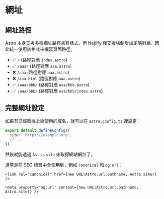 # 網址

## 網址路徑

Astro 本身支援多種網址路徑書寫樣式，但 Netlify 僅支援強制增加尾隨斜線，因此統一使用該格式來撰寫頁面路徑。

* ✅ `/` (路徑對應 `index.astro`)
* ✅ `/aaa/` (路徑對應 `aaa.astro`)
* ❌ `/aaa` (路徑對應 `aaa.astro`)
* ❌ `/aaa.html` (路徑對應 `aaa.astro`)
* ✅ `/aaa/bbb/` (路徑對應 `aaa/bbb.astro`)
* ✅ `/aaa/bbb/` (路徑對應 `aaa/bbb/index.astro`)

## 完整網址設定

如果有已經取得上線使用的域名，就可以在 `astro.config.ts` 裡設定：

```ts
export default defineConfig({
  site: 'https://example.org',
  // ...
})
```

然後就能透過 `Astro.site` 來取得網站網址了。

通常是在 SEO 標籤中會使用到，例如 `canonical` 和 `og:url`：

```astro
<link rel="canonical" href={new URL(Astro.url.pathname, Astro.site)} />

<meta property="og:url" content={new URL(Astro.url.pathname, Astro.site)} />
```
